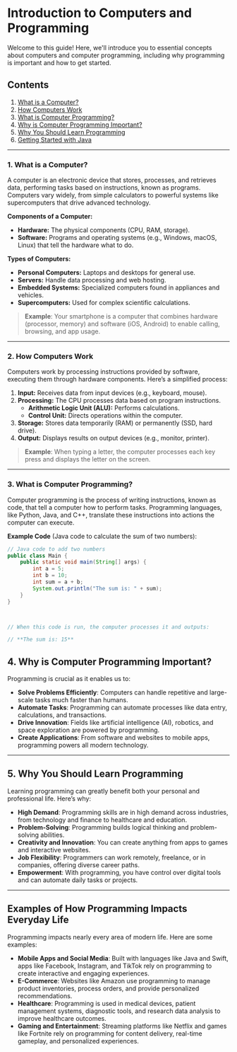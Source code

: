 # Introduction to Computers and Programming

Welcome to this guide! Here, we'll introduce you to essential concepts about computers and computer programming, including why programming is important and how to get started. 

## Contents
1. [What is a Computer?](#what-is-a-computer)
2. [How Computers Work](#how-computers-work)
3. [What is Computer Programming?](#what-is-computer-programming)
4. [Why is Computer Programming Important?](#why-is-computer-programming-important)
5. [Why You Should Learn Programming](#why-you-should-learn-programming)
6. [Getting Started with Java](#getting-started-with-java)

---

### 1. What is a Computer?

A computer is an electronic device that stores, processes, and retrieves data, performing tasks based on instructions, known as programs. Computers vary widely, from simple calculators to powerful systems like supercomputers that drive advanced technology.

**Components of a Computer:**
- **Hardware:** The physical components (CPU, RAM, storage).
- **Software:** Programs and operating systems (e.g., Windows, macOS, Linux) that tell the hardware what to do.

**Types of Computers:**
- **Personal Computers:** Laptops and desktops for general use.
- **Servers:** Handle data processing and web hosting.
- **Embedded Systems:** Specialized computers found in appliances and vehicles.
- **Supercomputers:** Used for complex scientific calculations.

> **Example**: Your smartphone is a computer that combines hardware (processor, memory) and software (iOS, Android) to enable calling, browsing, and app usage.

---

### 2. How Computers Work

Computers work by processing instructions provided by software, executing them through hardware components. Here’s a simplified process:

1. **Input:** Receives data from input devices (e.g., keyboard, mouse).
2. **Processing:** The CPU processes data based on program instructions.
   - **Arithmetic Logic Unit (ALU):** Performs calculations.
   - **Control Unit:** Directs operations within the computer.
3. **Storage:** Stores data temporarily (RAM) or permanently (SSD, hard drive).
4. **Output:** Displays results on output devices (e.g., monitor, printer).

> **Example**: When typing a letter, the computer processes each key press and displays the letter on the screen.

---

### 3. What is Computer Programming?

Computer programming is the process of writing instructions, known as code, that tell a computer how to perform tasks. Programming languages, like Python, Java, and C++, translate these instructions into actions the computer can execute.

**Example Code** (Java code to calculate the sum of two numbers):
```java
// Java code to add two numbers
public class Main {
    public static void main(String[] args) {
        int a = 5;
        int b = 10;
        int sum = a + b;
        System.out.println("The sum is: " + sum);
    }
}



// When this code is run, the computer processes it and outputs:

// **The sum is: 15**
```


## 4. Why is Computer Programming Important?

Programming is crucial as it enables us to:

- **Solve Problems Efficiently**: Computers can handle repetitive and large-scale tasks much faster than humans.
- **Automate Tasks**: Programming can automate processes like data entry, calculations, and transactions.
- **Drive Innovation**: Fields like artificial intelligence (AI), robotics, and space exploration are powered by programming.
- **Create Applications**: From software and websites to mobile apps, programming powers all modern technology.

---

## 5. Why You Should Learn Programming

Learning programming can greatly benefit both your personal and professional life. Here’s why:

- **High Demand**: Programming skills are in high demand across industries, from technology and finance to healthcare and education.
- **Problem-Solving**: Programming builds logical thinking and problem-solving abilities.
- **Creativity and Innovation**: You can create anything from apps to games and interactive websites.
- **Job Flexibility**: Programmers can work remotely, freelance, or in companies, offering diverse career paths.
- **Empowerment**: With programming, you have control over digital tools and can automate daily tasks or projects.

---

## Examples of How Programming Impacts Everyday Life

Programming impacts nearly every area of modern life. Here are some examples:

- **Mobile Apps and Social Media**: Built with languages like Java and Swift, apps like Facebook, Instagram, and TikTok rely on programming to create interactive and engaging experiences.
- **E-Commerce**: Websites like Amazon use programming to manage product inventories, process orders, and provide personalized recommendations.
- **Healthcare**: Programming is used in medical devices, patient management systems, diagnostic tools, and research data analysis to improve healthcare outcomes.
- **Gaming and Entertainment**: Streaming platforms like Netflix and games like Fortnite rely on programming for content delivery, real-time gameplay, and personalized experiences.


